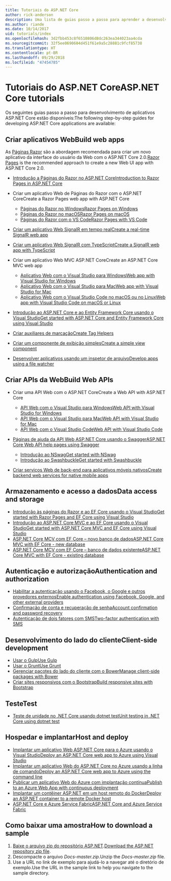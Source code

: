 ```yaml
---
title: Tutoriais do ASP.NET Core
author: rick-anderson
description: Uma lista de guias passo a passo para aprender a desenvolver aplicativos ASP.NET Core.
ms.author: riande
ms.date: 10/14/2017
uid: tutorials/index
ms.openlocfilehash: 3d2fbb453c8f6510806d8dc263ea344023aa4cda
ms.sourcegitcommit: 32f5ee0690604d451f61e9a5c28881c9fcf85738
ms.translationtype: HT
ms.contentlocale: pt-BR
ms.lasthandoff: 09/29/2018
ms.locfileid: "47454785"
---
```

# <a name="aspnet-core-tutorials"></a><span data-ttu-id="6b7c1-103">Tutoriais do ASP.NET Core</span><span class="sxs-lookup"><span data-stu-id="6b7c1-103">ASP.NET Core tutorials</span></span>

<span data-ttu-id="6b7c1-104">Os seguintes guias passo a passo para desenvolvimento de aplicativos ASP.NET Core estão disponíveis:</span><span class="sxs-lookup"><span data-stu-id="6b7c1-104">The following step-by-step guides for developing ASP.NET Core applications are available:</span></span>

## <a name="build-web-apps"></a><span data-ttu-id="6b7c1-105">Criar aplicativos Web</span><span class="sxs-lookup"><span data-stu-id="6b7c1-105">Build web apps</span></span>

<span data-ttu-id="6b7c1-106">As [Páginas Razor](xref:razor-pages/index) são a abordagem recomendada para criar um novo aplicativo da interface do usuário da Web com o ASP.NET Core 2.0.</span><span class="sxs-lookup"><span data-stu-id="6b7c1-106">[Razor Pages](xref:razor-pages/index) is the recommended approach to create a new Web UI app with ASP.NET Core 2.0.</span></span>

* [<span data-ttu-id="6b7c1-107">Introdução a Páginas do Razor no ASP.NET Core</span><span class="sxs-lookup"><span data-stu-id="6b7c1-107">Introduction to Razor Pages in ASP.NET Core</span></span>](xref:razor-pages/index)
* <span data-ttu-id="6b7c1-108">Criar um aplicativo Web de Páginas do Razor com o ASP.NET Core</span><span class="sxs-lookup"><span data-stu-id="6b7c1-108">Create a Razor Pages web app with ASP.NET Core</span></span>

   * [<span data-ttu-id="6b7c1-109">Páginas do Razor no Windows</span><span class="sxs-lookup"><span data-stu-id="6b7c1-109">Razor Pages on Windows</span></span>](xref:tutorials/razor-pages/index)
   * [<span data-ttu-id="6b7c1-110">Páginas do Razor no macOS</span><span class="sxs-lookup"><span data-stu-id="6b7c1-110">Razor Pages on macOS</span></span>](xref:tutorials/razor-pages-mac/index)
   * [<span data-ttu-id="6b7c1-111">Páginas do Razor com o VS Code</span><span class="sxs-lookup"><span data-stu-id="6b7c1-111">Razor Pages with VS Code</span></span>](xref:tutorials/razor-pages-vsc/index)  

* [<span data-ttu-id="6b7c1-112">Criar um aplicativo Web SignalR em tempo real</span><span class="sxs-lookup"><span data-stu-id="6b7c1-112">Create a real-time SignalR web app</span></span>](xref:tutorials/signalr)
* [<span data-ttu-id="6b7c1-113">Criar um aplicativo Web SignalR com TypeScript</span><span class="sxs-lookup"><span data-stu-id="6b7c1-113">Create a SignalR web app with TypeScript</span></span>](xref:tutorials/signalr-typescript-webpack)

* <span data-ttu-id="6b7c1-114">Criar um aplicativo Web MVC ASP.NET Core</span><span class="sxs-lookup"><span data-stu-id="6b7c1-114">Create an ASP.NET Core MVC web app</span></span>

   * [<span data-ttu-id="6b7c1-115">Aplicativo Web com o Visual Studio para Windows</span><span class="sxs-lookup"><span data-stu-id="6b7c1-115">Web app with Visual Studio for Windows</span></span>](xref:tutorials/first-mvc-app/index)
   * [<span data-ttu-id="6b7c1-116">Aplicativo Web com o Visual Studio para Mac</span><span class="sxs-lookup"><span data-stu-id="6b7c1-116">Web app with Visual Studio for Mac</span></span>](xref:tutorials/first-mvc-app-mac/index)
   * [<span data-ttu-id="6b7c1-117">Aplicativo Web com o Visual Studio Code no macOS ou no Linux</span><span class="sxs-lookup"><span data-stu-id="6b7c1-117">Web app with Visual Studio Code on macOS or Linux</span></span>](xref:tutorials/first-mvc-app-xplat/index)

* [<span data-ttu-id="6b7c1-118">Introdução ao ASP.NET Core e ao Entity Framework Core usando o Visual Studio</span><span class="sxs-lookup"><span data-stu-id="6b7c1-118">Get started with ASP.NET Core and Entity Framework Core using Visual Studio</span></span>](xref:data/ef-mvc/index)
* [<span data-ttu-id="6b7c1-119">Criar auxiliares de marcação</span><span class="sxs-lookup"><span data-stu-id="6b7c1-119">Create Tag Helpers</span></span>](xref:mvc/views/tag-helpers/authoring)
* [<span data-ttu-id="6b7c1-120">Criar um componente de exibição simples</span><span class="sxs-lookup"><span data-stu-id="6b7c1-120">Create a simple view component</span></span>](xref:mvc/views/view-components#walkthrough-creating-a-simple-view-component)
* [<span data-ttu-id="6b7c1-121">Desenvolver aplicativos usando um inspetor de arquivo</span><span class="sxs-lookup"><span data-stu-id="6b7c1-121">Develop apps using a file watcher</span></span>](xref:tutorials/dotnet-watch)

## <a name="build-web-apis"></a><span data-ttu-id="6b7c1-122">Criar APIs da Web</span><span class="sxs-lookup"><span data-stu-id="6b7c1-122">Build Web APIs</span></span>

* <span data-ttu-id="6b7c1-123">Criar uma API Web com o ASP.NET Core</span><span class="sxs-lookup"><span data-stu-id="6b7c1-123">Create a Web API with ASP.NET Core</span></span>

  * [<span data-ttu-id="6b7c1-124">API Web com o Visual Studio para Windows</span><span class="sxs-lookup"><span data-stu-id="6b7c1-124">Web API with Visual Studio for Windows</span></span>](xref:tutorials/first-web-api)
  * [<span data-ttu-id="6b7c1-125">API Web com o Visual Studio para Mac</span><span class="sxs-lookup"><span data-stu-id="6b7c1-125">Web API with Visual Studio for Mac</span></span>](xref:tutorials/first-web-api-mac)
  * [<span data-ttu-id="6b7c1-126">API Web com o Visual Studio Code</span><span class="sxs-lookup"><span data-stu-id="6b7c1-126">Web API with Visual Studio Code</span></span>](xref:tutorials/web-api-vsc)

* [<span data-ttu-id="6b7c1-127">Páginas de ajuda da API Web ASP.NET Core usando o Swagger</span><span class="sxs-lookup"><span data-stu-id="6b7c1-127">ASP.NET Core Web API help pages using Swagger</span></span>](xref:tutorials/web-api-help-pages-using-swagger)
  * [<span data-ttu-id="6b7c1-128">Introdução ao NSwag</span><span class="sxs-lookup"><span data-stu-id="6b7c1-128">Get started with NSwag</span></span>](xref:tutorials/get-started-with-nswag)
  * [<span data-ttu-id="6b7c1-129">Introdução ao Swashbuckle</span><span class="sxs-lookup"><span data-stu-id="6b7c1-129">Get started with Swashbuckle</span></span>](xref:tutorials/get-started-with-swashbuckle)

* [<span data-ttu-id="6b7c1-130">Criar serviços Web de back-end para aplicativos móveis nativos</span><span class="sxs-lookup"><span data-stu-id="6b7c1-130">Create backend web services for native mobile apps</span></span>](xref:mobile/native-mobile-backend)

## <a name="data-access-and-storage"></a><span data-ttu-id="6b7c1-131">Armazenamento e acesso a dados</span><span class="sxs-lookup"><span data-stu-id="6b7c1-131">Data access and storage</span></span>

* [<span data-ttu-id="6b7c1-132">Introdução às páginas do Razor e ao EF Core usando o Visual Studio</span><span class="sxs-lookup"><span data-stu-id="6b7c1-132">Get started with Razor Pages and EF Core using Visual Studio</span></span>](xref:data/ef-rp/intro)
* [<span data-ttu-id="6b7c1-133">Introdução ao ASP.NET Core MVC e ao EF Core usando o Visual Studio</span><span class="sxs-lookup"><span data-stu-id="6b7c1-133">Get started with ASP.NET Core MVC and EF Core using Visual Studio</span></span>](xref:data/ef-mvc/index)
* [<span data-ttu-id="6b7c1-134">ASP.NET Core MCV com EF Core – novo banco de dados</span><span class="sxs-lookup"><span data-stu-id="6b7c1-134">ASP.NET Core MVC with EF Core - new database</span></span>](/ef/core/get-started/aspnetcore/new-db)
* [<span data-ttu-id="6b7c1-135">ASP.NET Core MCV com EF Core – banco de dados existente</span><span class="sxs-lookup"><span data-stu-id="6b7c1-135">ASP.NET Core MVC with EF Core - existing database</span></span>](/ef/core/get-started/aspnetcore/existing-db)

## <a name="authentication-and-authorization"></a><span data-ttu-id="6b7c1-136">Autenticação e autorização</span><span class="sxs-lookup"><span data-stu-id="6b7c1-136">Authentication and authorization</span></span>

* [<span data-ttu-id="6b7c1-137">Habilitar a autenticação usando o Facebook, o Google e outros provedores externos</span><span class="sxs-lookup"><span data-stu-id="6b7c1-137">Enable authentication using Facebook, Google, and other external providers</span></span>](xref:security/authentication/social/index)
* [<span data-ttu-id="6b7c1-138">Confirmação de conta e recuperação de senha</span><span class="sxs-lookup"><span data-stu-id="6b7c1-138">Account confirmation and password recovery</span></span>](xref:security/authentication/accconfirm)
* [<span data-ttu-id="6b7c1-139">Autenticação de dois fatores com SMS</span><span class="sxs-lookup"><span data-stu-id="6b7c1-139">Two-factor authentication with SMS</span></span>](xref:security/authentication/2fa)

## <a name="client-side-development"></a><span data-ttu-id="6b7c1-140">Desenvolvimento do lado do cliente</span><span class="sxs-lookup"><span data-stu-id="6b7c1-140">Client-side development</span></span>

* [<span data-ttu-id="6b7c1-141">Usar o Gulp</span><span class="sxs-lookup"><span data-stu-id="6b7c1-141">Use Gulp</span></span>](xref:client-side/using-gulp)
* [<span data-ttu-id="6b7c1-142">Usar o Grunt</span><span class="sxs-lookup"><span data-stu-id="6b7c1-142">Use Grunt</span></span>](xref:client-side/using-grunt)
* [<span data-ttu-id="6b7c1-143">Gerenciar pacotes do lado do cliente com o Bower</span><span class="sxs-lookup"><span data-stu-id="6b7c1-143">Manage client-side packages with Bower</span></span>](xref:client-side/bower)
* [<span data-ttu-id="6b7c1-144">Criar sites responsivos com o Bootstrap</span><span class="sxs-lookup"><span data-stu-id="6b7c1-144">Build responsive sites with Bootstrap</span></span>](xref:client-side/bootstrap)

## <a name="test"></a><span data-ttu-id="6b7c1-145">Teste</span><span class="sxs-lookup"><span data-stu-id="6b7c1-145">Test</span></span>

* [<span data-ttu-id="6b7c1-146">Teste de unidade no .NET Core usando dotnet test</span><span class="sxs-lookup"><span data-stu-id="6b7c1-146">Unit testing in .NET Core using dotnet test</span></span>](/dotnet/articles/core/testing/unit-testing-with-dotnet-test)

## <a name="host-and-deploy"></a><span data-ttu-id="6b7c1-147">Hospedar e implantar</span><span class="sxs-lookup"><span data-stu-id="6b7c1-147">Host and deploy</span></span>

* [<span data-ttu-id="6b7c1-148">Implantar um aplicativo Web ASP.NET Core para o Azure usando o Visual Studio</span><span class="sxs-lookup"><span data-stu-id="6b7c1-148">Deploy an ASP.NET Core web app to Azure using Visual Studio</span></span>](xref:tutorials/publish-to-azure-webapp-using-vs)
* [<span data-ttu-id="6b7c1-149">Implantar um aplicativo Web do ASP.NET Core no Azure usando a linha de comando</span><span class="sxs-lookup"><span data-stu-id="6b7c1-149">Deploy an ASP.NET Core web app to Azure using the command line</span></span>](/azure/app-service/app-service-web-get-started-dotnet)
* [<span data-ttu-id="6b7c1-150">Publicar um aplicativo Web do Azure com implantação contínua</span><span class="sxs-lookup"><span data-stu-id="6b7c1-150">Publish to an Azure Web App with continuous deployment</span></span>](xref:host-and-deploy/azure-apps/azure-continuous-deployment)
* [<span data-ttu-id="6b7c1-151">Implantar um contêiner ASP.NET em um host remoto do Docker</span><span class="sxs-lookup"><span data-stu-id="6b7c1-151">Deploy an ASP.NET container to a remote Docker host</span></span>](/azure/vs-azure-tools-docker-hosting-web-apps-in-docker)
* [<span data-ttu-id="6b7c1-152">ASP.NET Core e Azure Service Fabric</span><span class="sxs-lookup"><span data-stu-id="6b7c1-152">ASP.NET Core and Azure Service Fabric</span></span>](/azure/service-fabric/service-fabric-add-a-web-frontend)

<a name="download"></a>
## <a name="how-to-download-a-sample"></a><span data-ttu-id="6b7c1-153">Como baixar uma amostra</span><span class="sxs-lookup"><span data-stu-id="6b7c1-153">How to download a sample</span></span>

1. <span data-ttu-id="6b7c1-154">[Baixe o arquivo zip do repositório ASP.NET](https://codeload.github.com/aspnet/Docs/zip/master).</span><span class="sxs-lookup"><span data-stu-id="6b7c1-154">[Download the ASP.NET repository zip file](https://codeload.github.com/aspnet/Docs/zip/master).</span></span>
1. <span data-ttu-id="6b7c1-155">Descompacte o arquivo *Docs-master.zip*.</span><span class="sxs-lookup"><span data-stu-id="6b7c1-155">Unzip the *Docs-master.zip* file.</span></span>
1. <span data-ttu-id="6b7c1-156">Use a URL no link de exemplo para ajudá-lo a navegar até o diretório de exemplo.</span><span class="sxs-lookup"><span data-stu-id="6b7c1-156">Use the URL in the sample link to help you navigate to the sample directory.</span></span>
